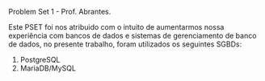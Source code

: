 Problem Set 1 - Prof. Abrantes.

Este PSET foi nos atribuido com o intuito de aumentarmos nossa experiência com bancos de dados e sistemas de gerenciamento de banco de dados, no presente trabalho, foram utilizados os seguintes SGBDs:

1. PostgreSQL
2. MariaDB/MySQL
